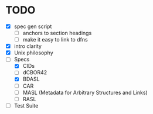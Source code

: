 
# TODO

- [x] spec gen script
  - [ ] anchors to section headings
  - [ ] make it easy to link to dfns
- [x] intro clarity
- [x] Unix philosophy
- [ ] Specs
  - [x] CIDs
  - [ ] dCBOR42
  - [x] BDASL
  - [ ] CAR
  - [ ] MASL (Metadata for Arbitrary Structures and Links)
  - [ ] RASL
- [ ] Test Suite

